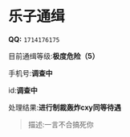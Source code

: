 # 乐子通缉

**QQ:** `1714176175`

目前通缉等级:**极度危险（5）**

手机号:**调查中**

id:**调查中**

处理结果:**进行制裁轰炸cxy同等待遇**

> 描述:一言不合搞死你
> 
